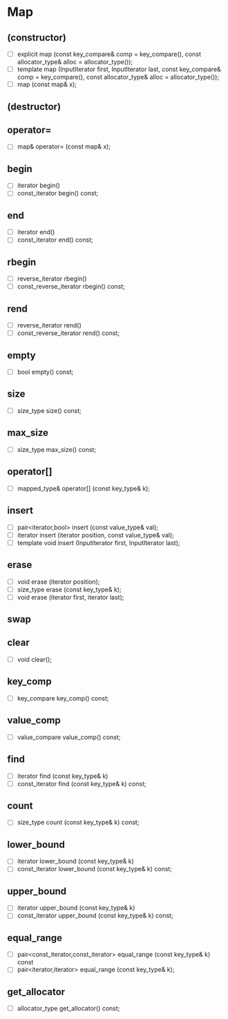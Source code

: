 # Map
## (constructor)
- [ ] explicit map (const key_compare& comp = key_compare(), const allocator_type& alloc = allocator_type());
- [ ] template <class InputIterator> map (InputIterator first, InputIterator last, const key_compare& comp = key_compare(), const allocator_type& alloc = allocator_type());
- [ ] map (const map& x);
## (destructor)
## operator=
- [ ] map& operator= (const map& x);
## begin
- [ ] iterator begin()
- [ ] const_iterator begin() const;
## end
- [ ] iterator end()
- [ ] const_iterator end() const;
## rbegin
- [ ] reverse_iterator rbegin()
- [ ] const_reverse_iterator rbegin() const;
## rend
- [ ] reverse_iterator rend()
- [ ] const_reverse_iterator rend() const;
## empty
- [ ] bool empty() const;
## size
- [ ] size_type size() const;
## max_size
- [ ] size_type max_size() const;
## operator[]
- [ ] mapped_type& operator[] (const key_type& k);
## insert
- [ ] pair<iterator,bool> insert (const value_type& val);
- [ ] iterator insert (iterator position, const value_type& val);
- [ ] template <class InputIterator> void insert (InputIterator first, InputIterator last);
## erase
- [ ] void erase (iterator position);
- [ ] size_type erase (const key_type& k);
- [ ] void erase (iterator first, iterator last);
## swap
## clear
- [ ] void clear();
## key_comp
- [ ] key_compare key_comp() const;
## value_comp
- [ ] value_compare value_comp() const;
## find
- [ ] iterator find (const key_type& k)
- [ ] const_iterator find (const key_type& k) const;
## count
- [ ] size_type count (const key_type& k) const;
## lower_bound
- [ ] iterator lower_bound (const key_type& k)
- [ ] const_iterator lower_bound (const key_type& k) const;
## upper_bound
- [ ] iterator upper_bound (const key_type& k)
- [ ] const_iterator upper_bound (const key_type& k) const;
## equal_range
- [ ] pair<const_iterator,const_iterator> equal_range (const key_type& k) const
- [ ] pair<iterator,iterator> equal_range (const key_type& k);
## get_allocator
- [ ] allocator_type get_allocator() const;
